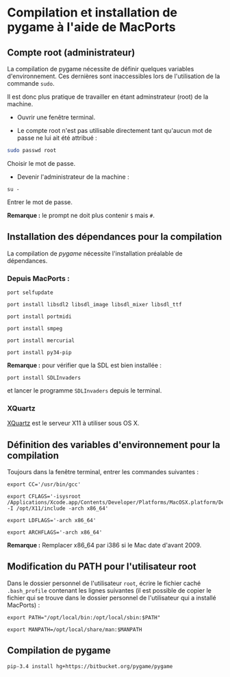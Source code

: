 # Compilation et installation de pygame à l'aide de MacPorts

## Compte root (administrateur)

La compilation de pygame nécessite de définir quelques variables d'environnement. Ces dernières sont inaccessibles lors de l'utilisation de la commande `sudo`.

Il est donc plus pratique de travailler en étant adminstrateur (root) de la machine.

* Ouvrir une fenêtre terminal.

* Le compte root n'est pas utilisable directement tant qu'aucun mot de passe ne lui ait été attribué :
```bash
sudo passwd root
```
Choisir le mot de passe.

* Devenir l'administrateur de la machine :
```
su -
```
Entrer le mot de passe.

**Remarque :** le prompt ne doit plus contenir `$` mais `#`.


## Installation des dépendances pour la compilation

La compilation de *pygame* nécessite l'installation préalable de dépendances. 

### Depuis MacPorts :

```
port selfupdate

port install libsdl2 libsdl_image libsdl_mixer libsdl_ttf

port install portmidi

port install smpeg

port install mercurial

port install py34-pip
```

**Remarque :** pour vérifier que la SDL est bien installée : 

```
port install SDLInvaders
```
	
et lancer le programme `SDLInvaders` depuis le terminal.


### XQuartz

[XQuartz](http://xquartz.macosforge.org/landing/) est le serveur X11 à utiliser sous OS X.


## Définition des variables d'environnement pour la compilation

Toujours dans la fenêtre terminal, entrer les commandes suivantes :

```
export CC='/usr/bin/gcc'

export CFLAGS='-isysroot /Applications/Xcode.app/Contents/Developer/Platforms/MacOSX.platform/Developer/SDKs/MacOSX10.10.sdk -I /opt/X11/include -arch x86_64'

export LDFLAGS='-arch x86_64'

export ARCHFLAGS='-arch x86_64'
```

**Remarque :** Remplacer x86_64 par i386 si le Mac date d'avant 2009.


## Modification du PATH pour l'utilisateur root

Dans le dossier personnel de l'utilisateur `root`, écrire le fichier caché `.bash_profile` contenant les lignes suivantes (il est possible de copier le fichier qui se trouve dans le dossier personnel de l'utilisateur qui a installé MacPorts) : 
```
export PATH="/opt/local/bin:/opt/local/sbin:$PATH"

export MANPATH=/opt/local/share/man:$MANPATH
```


## Compilation de pygame

```
pip-3.4 install hg+https://bitbucket.org/pygame/pygame
```